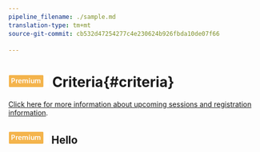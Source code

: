 ```yaml
---
pipeline_filename: ./sample.md
translation-type: tm+mt
source-git-commit: cb532d47254277c4e230624b926fbda10de07f66

---
```


# ![PREMIUM](/help/assets/premium.png) Criteria{#criteria}


[Click here for more information about upcoming sessions and registration information](https://landing.adobe.com/acs/2018/na/adobe-target/registration.html).

## ![PREMIUM](/help/assets/premium.png) Hello
